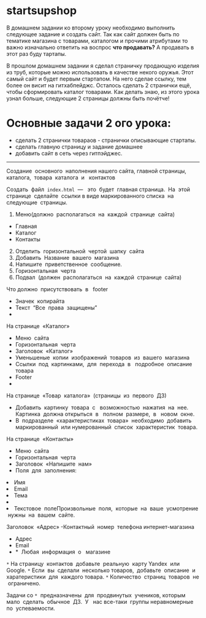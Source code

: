 # startsupshop
В домашнем задании ко второму уроку необходимо выполнить следующее задание и создать сайт. Так как сайт должен быть по тематике магазина с товарами, каталогом и прочими атрибутами то важно изначально ответить на воспрос __что продавать?__ А продавать в этот раз буду тартапы. 

В прошлом домашнем задании я сделал страничку продающую изделия из труб, которые можно использовать в качестве некого оружья. Этот самый сайт и будет первым стартапом. На него сделае ссылку, тем более он висит на гитхабпейджс. Осталось сделать 2 странички ещё, чтобы сформировать каталог товарами. Как делать знаю, из этого урока узнал больше, следующие 2 страницы должны быть почётче! 
# Основные задачи 2 ого урока:
- сделать 2 странички товараов - странички описывающие стартапы.
- сделать главную страницу и задание домашнее
- добавить сайт в сеть через гитпэйджес. 
<HR>
Создание​ ​ основного​ ​ наполнения​ ​нашего​ ​сайта,​ ​главной​ ​страницы, каталога,​ ​ товара​ ​ каталога​ ​ и ​ ​ контактов

Создать​ ​ файл​ ​ `index.html​` ​ — ​ ​ это​ ​ будет​ ​ главная​ ​ страница.​ ​ На​ ​ этой​ ​ странице​ ​ сделайте​ ​ ссылки​ ​в виде​ ​маркированного​ ​ списка​ ​ на​  следующие​ ​ страницы.

1) Меню(должно​ ​ располагаться​ ​ на​ ​ каждой​ ​ странице​ ​ сайта)
- Главная
- Каталог
- Контакты
2) Отделить​ ​ горизонтальной​ ​ чертой​ ​ шапку​ ​ сайта
3) Добавить​ ​ Название​ ​ вашего​ ​ магазина
4) Напишите​ ​ приветственное​ ​ сообщение.
5) Горизонтальная​ ​ черта
6) Подвал​ ​ (должен​ ​ располагаться​ ​ на​ ​ каждой​ ​ странице​ ​ сайта)

Что​ ​должно​ ​ присутствовать​ ​ в ​ ​ footer
- Значек​ ​ копирайта
- Текст​ ​ “Все​ ​ права​ ​ защищены”
- 
На​ ​странице​ ​ «Каталог»
- Меню​ ​ сайта
- Горизонтальная​ ​ черта
- Заголовок​ ​ «Каталог»
- Уменьшеные​ ​ копии​ ​ изображений​ ​ товаров​ ​ из​ ​ вашего​ ​ магазина
- Ссылки​ ​ под​ ​ картинками,​ ​ для​ ​ перехода​ ​ в ​ ​ подробное​ ​ описание​ ​ товара
- Footer
- 
На​ ​странице​ ​ «Товар​ ​ каталога»​ ​ (страницы​ ​ из​ ​ первого​ ​ ДЗ)
- Добавить​ ​ картинку​ ​ товара​ ​ с ​ ​ возможностью​ ​ нажатия​ ​ на​ ​ нее.​ ​ Картинка​ ​ должна
открыться​ ​ в ​ ​ полном​ ​ размере,​ ​ в ​ ​ новом​ ​ окне.
- В​ ​ подразделе​ ​ «характеристиках​ ​ товара»​ ​ необходимо​ ​ добавить​ ​ маркированный​ ​ или
нумерованный​ ​ список​ ​ характеристик​ ​ товара.

На​ ​странице​ ​ «Контакты»
- Меню​ ​ сайта
- Горизонтальная​ ​ черта
- Заголовок​ ​ «Напишите​ ​ нам»
- Поля​ ​ для​ ​ заполнения:
<li>Имя</li>
 <li>Email</li>
 <li>Тема<li/>
 <li>Текстовое​ ​ полеПроизвольные​ ​ поля,​ ​ которые​ ​ на​ ​ ваше​ ​ усмотрение​ ​ нужны​ ​ на​ ​ вашем​ ​ сайте.</li>
 
Заголовок​ ​ «Адрес»
-Контактный​ ​ номер​ ​ телефона​ ​ интернет-магазина
- Адрес
- Email
- *​​ ​ Любая​ ​ информация​ ​ о ​ ​ магазине

`*​` ​На​ ​страницу​ ​ контактов​ ​ добавьте​ ​ реальную​ ​ карту​ ​ Yandex​ ​ или​ ​ Google.
`*​` ​Если​ ​ вы​ ​ сделали​ ​ несколько​ ​ товаров,​ ​ добавьте​ ​ описание​ ​ и ​ ​ харатеристики​ ​ для​ ​ каждого
товара.
`*​`​ Количество​ ​ страниц​ ​ товаров​ ​ не​ ​ ограничено.

Задачи​ ​со​ ​`*` ​ предназначены​ ​ для​ ​ продвинутых​ ​ учеников,​ ​ которым​ ​ мало​ ​ сделать​ ​ обычное​ ​ ДЗ.​ ​ У ​ ​ нас все-таки​ ​
группы​ ​ неравномерные​ ​ по​ ​ успеваемости.
